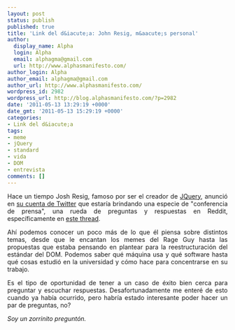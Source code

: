 ```yaml
---
layout: post
status: publish
published: true
title: 'Link del d&iacute;a: John Resig, m&aacute;s personal'
author:
  display_name: Alpha
  login: Alpha
  email: alphagma@gmail.com
  url: http://www.alphasmanifesto.com/
author_login: Alpha
author_email: alphagma@gmail.com
author_url: http://www.alphasmanifesto.com/
wordpress_id: 2982
wordpress_url: http://blog.alphasmanifesto.com/?p=2982
date: '2011-05-13 13:29:19 +0000'
date_gmt: '2011-05-13 15:29:19 +0000'
categories:
- Link del d&iacute;a
tags:
- meme
- jQuery
- standard
- vida
- DOM
- entrevista
comments: []
---
```

<p style="text-align: justify;">Hace un tiempo Josh Resig, famoso por ser el creador de <a href="http://www.jqueery.com/">JQuery</a>, anunci&oacute; en <a href="http://twitter.com/#!/jeresig">su cuenta de Twitter</a> que estar&iacute;a brindando una especie de "conferencia de prensa", una rueda de preguntas y respuestas en Reddit, espec&iacute;ficamente en <a href="http://www.reddit.com/r/IAmA/comments/h42ak/i_am_john_resig_creator_of_jquery_ama/">este thread</a>.</p>
<p style="text-align: justify;">Ah&iacute; podemos conocer un poco m&aacute;s de lo que &eacute;l piensa sobre distintos temas, desde que le encantan los memes del Rage Guy hasta las propuestas que estaba pensando en plantear para la reestructuraci&oacute;n del est&aacute;ndar del DOM. Podemos saber qu&eacute; m&aacute;quina usa y qu&eacute; software hasta qu&eacute; cosas estudi&oacute; en la universidad y c&oacute;mo hace para concentrarse en su trabajo.</p>
<p style="text-align: justify;">Es el tipo de oportunidad de tener a un caso de &eacute;xito bien cerca para preguntar y escuchar respuestas. Desafortunadamente me enter&eacute; de esto cuando ya hab&iacute;a ocurrido, pero habr&iacute;a estado interesante poder hacer un par de preguntas, no?</p>
<p style="text-align: justify;"><em>Soy un zorrinito pregunt&oacute;n.</em></p>
